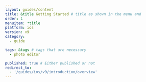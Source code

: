 ```yaml
---
layout: guides/content
title: &title Getting Started # title as shown in the menu and
order: 1
menuitem: *title
platform: ios
version: v9
category:
  - guide

tags: &tags # tags that are necessary
  - photo editor

published: true # Either published or not
redirect_to:
  - '/guides/ios/v9/introduction/overview'
---
```

